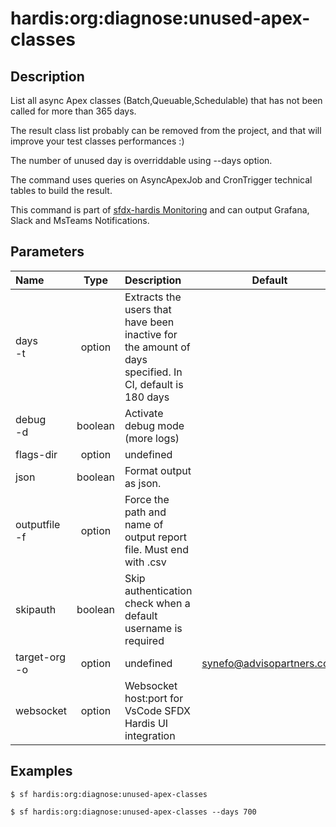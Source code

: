 <!-- This file has been generated with command 'sf hardis:doc:plugin:generate'. Please do not update it manually or it may be overwritten -->
# hardis:org:diagnose:unused-apex-classes

## Description

List all async Apex classes (Batch,Queuable,Schedulable) that has not been called for more than 365 days.
  
The result class list probably can be removed from the project, and that will improve your test classes performances :)

The number of unused day is overriddable using --days option. 

The command uses queries on AsyncApexJob and CronTrigger technical tables to build the result.

This command is part of [sfdx-hardis Monitoring](https://sfdx-hardis.cloudity.com/salesforce-monitoring-unused-apex-classes/) and can output Grafana, Slack and MsTeams Notifications.


## Parameters

|Name|Type|Description|Default|Required|Options|
|:---|:--:|:----------|:-----:|:------:|:-----:|
|days<br/>-t|option|Extracts the users that have been inactive for the amount of days specified. In CI, default is 180 days||||
|debug<br/>-d|boolean|Activate debug mode (more logs)||||
|flags-dir|option|undefined||||
|json|boolean|Format output as json.||||
|outputfile<br/>-f|option|Force the path and name of output report file. Must end with .csv||||
|skipauth|boolean|Skip authentication check when a default username is required||||
|target-org<br/>-o|option|undefined|synefo@advisopartners.com|||
|websocket|option|Websocket host:port for VsCode SFDX Hardis UI integration||||

## Examples

```shell
$ sf hardis:org:diagnose:unused-apex-classes
```

```shell
$ sf hardis:org:diagnose:unused-apex-classes --days 700
```



